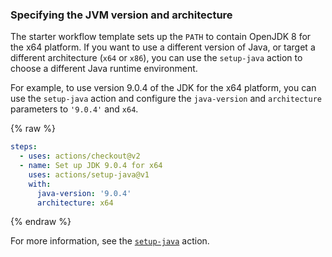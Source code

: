 ### Specifying the JVM version and architecture

The starter workflow template sets up the `PATH` to contain OpenJDK 8 for the x64 platform. If you want to use a different version of Java, or target a different architecture (`x64` or `x86`), you can use the `setup-java` action to choose a different Java runtime environment.

For example, to use version 9.0.4 of the JDK for the x64 platform, you can use the `setup-java` action and configure the `java-version` and `architecture` parameters to `'9.0.4'` and `x64`.

{% raw %}
```yaml
steps:
  - uses: actions/checkout@v2
  - name: Set up JDK 9.0.4 for x64
    uses: actions/setup-java@v1
    with:
      java-version: '9.0.4'
      architecture: x64
```
{% endraw %}

For more information, see the [`setup-java`](https://github.com/actions/setup-java) action.
